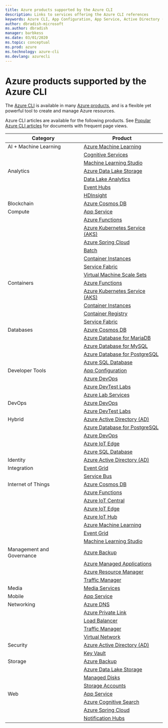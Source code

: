 ```yaml
---
title: Azure products supported by the Azure CLI
description: Links to services offering the Azure CLI references
keywords: Azure CLI, App Configuration, App Service, Active Directory (AD), Backup, Cognitive Search, Cosmos DB, Data Lake Storage, Database, MariaDB, MySQL, PostgreSQL, PostgreSQL, DevOps, DevTest Labs, DNS, Functions, IoT, IoT Central, IoT Edge, IoT Hub, Kubernetes Service (AKS), Lab Services, Machine Learning, Managed Applications, Private Link, Resource Manager, Spring Cloud, SQL Database, Batch, Cognitive Services, Container Instances, Container Registry, Data Lake Analytics, Event Grid, Event Hubs, HDInsight, Key Vault, Load Balancer, Machine Learning Studio, Managed Disks, Media Services, Notification Hubs, Service Bus, Service Fabric, Storage Accounts, Traffic Manager, Virtual Machine Scale Sets, Virtual Network, Compute, Networking, Internet of Things, Developer Tools, Databases, Analytics, Management and Governance, Hybrid, Storage, Security, AI, AI + Machine Learning
author: dbradish-microsoft
ms.author: dbradish
manager: barbkess
ms.date: 03/01/2020
ms.topic: conceptual
ms.prod: azure
ms.technology: azure-cli
ms.devlang: azurecli
---
```


# Azure products supported by the Azure CLI

The [Azure CLI](/cli/azure/?view=azure-cli-latest) is available in many [Azure products](/services/), and is a flexible yet powerful tool to create and manage Azure resources.  

Azure CLI articles are available for the following products.  See [Popular Azure CLI articles](popular-azure-cli-articles.md) for documents with frequent page views.

| Category | Product
|-|-|
|AI + Machine Learning|[Azure Machine Learning](/machine-learning/index)
||[Cognitive Services](/cognitive-services/index)
||[Machine Learning Studio](/machine-learning/studio/index)
|Analytics|[Azure Data Lake Storage](/storage/blobs/data-lake-storage-introduction)
||[Data Lake Analytics](/services/data-lake-analytics/)
||[Event Hubs](/event-hubs/index)
||[HDInsight](/hdinsight/index)
|Blockchain|[Azure Cosmos DB](/cosmos-db/index)
|Compute|[App Service](/app-service/index)
||[Azure Functions](/azure-functions/index)
||[Azure Kubernetes Service (AKS)](/aks/index)
||[Azure Spring Cloud](/spring-cloud/index)
||[Batch](/batch/index)
||[Container Instances](/container-instances/index)
||[Service Fabric](/service-fabric/index)
||[Virtual Machine Scale Sets](/virtual-machine-scale-sets/index)
|Containers|[Azure Functions](/azure-functions/index)
||[Azure Kubernetes Service (AKS)](/aks/index)
||[Container Instances](/container-instances/index)
||[Container Registry](/container-registry/index)
||[Service Fabric](/service-fabric/index)
|Databases|[Azure Cosmos DB](/cosmos-db/index)
||[Azure Database for MariaDB](/mariadb/index)
||[Azure Database for MySQL](/mysql/index)
||[Azure Database for PostgreSQL](/postgresql/index)
||[Azure SQL Database](/sql-database/index)
|Developer Tools|[App Configuration](/azure-app-configuration/index)
||[Azure DevOps](/devops/)
||[Azure DevTest Labs](/lab-services/index)
||[Azure Lab Services](/lab-services/classroom-labs/classroom-labs-overview)
|DevOps|[Azure DevOps](/devops/)
||[Azure DevTest Labs](/lab-services/index)
|Hybrid|[Azure Active Directory (AD)](/active-directory/index)
||[Azure Database for PostgreSQL](/postgresql/index)
||[Azure DevOps](/devops/)
||[Azure IoT Edge](/iot-edge/index)
||[Azure SQL Database](/sql-database/index)
|Identity|[Azure Active Directory (AD)](/active-directory/index)
|Integration|[Event Grid](/event-grid/index)
||[Service Bus](/service-bus/index)
|Internet of Things|[Azure Cosmos DB](/cosmos-db/index)
||[Azure Functions](/azure-functions/index)
||[Azure IoT Central](/iot-central/index)
||[Azure IoT Edge](/iot-edge/index)
||[Azure IoT Hub](/iot-hub/index)
||[Azure Machine Learning](/machine-learning/index)
||[Event Grid](/event-grid/index)
||[Machine Learning Studio](/machine-learning/studio/index)
|Management and Governance|[Azure Backup](/backup/index)
||[Azure Managed Applications](/azure-resource-manager/managed-applications/index)
||[Azure Resource Manager](/azure-resource-manager/index)
||[Traffic Manager](/traffic-manager/index)
|Media|[Media Services](/media-services/latest/index)
|Mobile|[App Service](/app-service/index)
|Networking|[Azure DNS](/dns/index)
||[Azure Private Link](/private-link/index)
||[Load Balancer](/load-balancer/index)
||[Traffic Manager](/traffic-manager/index)
||[Virtual Network](/virtual-network/index)
|Security|[Azure Active Directory (AD)](/active-directory/index)
||[Key Vault](/key-vault/index)
|Storage|[Azure Backup](/azure/backup/index)
||[Azure Data Lake Storage](/storage/blobs/data-lake-storage-introduction)
||[Managed Disks](/virtual-machines/windows/managed-disks-overview)
||[Storage Accounts](/services/storage/)
|Web|[App Service](/app-service/index)
||[Azure Cognitive Search](/search/index)
||[Azure Spring Cloud](/spring-cloud/index)
||[Notification Hubs](/notification-hubs/index)
